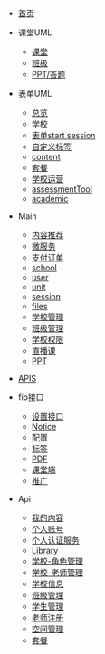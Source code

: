 * [首页](README)

* 课堂UML
  * [课堂](uml/index)
  * [班级](uml/class)
  * [PPT/答题](uml/answer)
* 表单UML
  * [总览](formUml/index)
  * [学校](uml/school)
  * [表单start session](uml/startSession.md)
  * [自定义标签](uml/tag.md)
  * [content](uml/content.md)
  * [套餐](uml/plan)
  * [学校运营](uml/schoolFollow)
  * [assessmentTool](uml/assessmentTool)
  * [academic](uml/academic)


* Main
  * [内容推荐](main/内容推荐)
  * [微服务](main/微服务)
  * [支付订单](main/order)
  * [school](main/school)
  * [user](main/user)
  * [unit](main/unit)
  * [session](main/session)
  * [files](main/files)
  * [学校管理](main/schoolManage.md)
  * [班级管理](main/classManage.md)
  * [学校权限](main/schoolRole.md)
  * [直播课](main/liveWorkShops.md)
  * [PPT](main/PPT.md)

* [APIS](fio/apis.md ':include')

* fio接口
  * [设置接口](fio/设置接口.md ':include')
  * [Notice](fio/notice.md ':include')
  * [配置](main/conf.md ':include')
  * [标签](main/tags.md ':include')
  * [PDF](main/pdf.md ':include')
  * [课堂端](main/classroom.md ':include')
  * [推广](fio/推广.md ':include')

* Api
  * [我的内容](api/我的内容.md ':include')
  * [个人账号](api/个人账号.md ':include')
  * [个人认证服务](api/个人认证服务.md ':include')
  * [Library](api/Library内容详情.md ':include')
  * [学校-角色管理](api/老师角色管理.md ':include')
  * [学校-老师管理](api/老师管理.md ':include')
  * [学校信息](api/学校信息.md ':include')
  * [班级管理](api/班级管理.md ':include')
  * [学生管理](api/学生管理.md ':include')
  * [老师注册](api/老师注册.md ':include')
  * [空间管理](api/空间管理.md ':include')
  * [套餐](api/套餐.md ':include')
